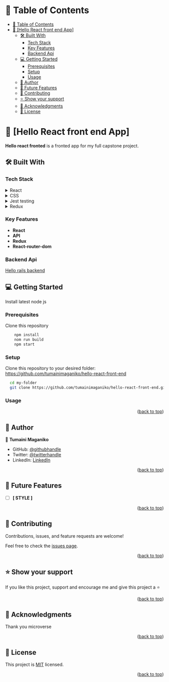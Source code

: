 <a name="readme-top"></a>

# 📗 Table of Contents

- [📗 Table of Contents](#-table-of-contents)
- [📖 \[Hello React front end App\] ](#-hello-react-front-end-app-)
  - [🛠 Built With ](#-built-with-)
    - [Tech Stack ](#tech-stack-)
    - [Key Features ](#key-features-)
    - [Backend Api](#backend-api)
  - [💻 Getting Started ](#-getting-started-)
    - [Prerequisites](#prerequisites)
    - [Setup](#setup)
    - [Usage](#usage)
  - [👥 Author ](#-author-)
  - [🔭 Future Features ](#-future-features-)
  - [🤝 Contributing ](#-contributing-)
  - [⭐️ Show your support ](#️-show-your-support-)
  - [🙏 Acknowledgments ](#-acknowledgments-)
  - [📝 License ](#-license-)



# 📖 [Hello React front end App] <a name="about-project"></a>

**Hello react fronted** is a fronted app for my full capstone project.

## 🛠 Built With <a name="built-with"></a>

### Tech Stack <a name="tech-stack"></a>

<details>
  <summary>React</summary>
  <ul>
    <li><a href="#">React</a></li>
  </ul>
</details>

<details>
  <summary>CSS</summary>
  <ul>
    <li><a href="#">CSS</a></li>
  </ul>
</details>

<details>
  <summary>Jest testing</summary>
  <ul>
    <li><a href="#">Jest testing</a></li>
  </ul>
</details>

<details>
  <summary>Redux</summary>
  <ul>
    <li><a href="#">Redux</a></li>
  </ul>
</details>



### Key Features <a name="key-features"></a>

- **React**
- **API**
- **Redux**
- **React-router-dom**

### Backend Api
[Hello rails backend](https://github.com/tumainimaganiko/hello-rails-back-end)


## 💻 Getting Started <a name="getting-started"></a>

Install latest node js
 

### Prerequisites
Clone this repository

```sh
    npm install
    nom run build
    npm start
```


### Setup

Clone this repository to your desired folder: https://github.com/tumainimaganiko/hello-react-front-end

```sh
  cd my-folder
  git clone https://github.com/tumainimaganiko/hello-react-front-end.git
```

### Usage


<p align="right">(<a href="#readme-top">back to top</a>)</p>

## 👥 Author <a name="authors"></a>

👤 **Tumaini Maganiko**

- GitHub: [@githubhandle](https://github.com/tumainimaganiko)
- Twitter: [@twitterhandle](https://twitter.com/2mainiMaganiko)
- LinkedIn: [LinkedIn](https://www.linkedin.com/in/tumainimaganiko/)

<p align="right">(<a href="#readme-top">back to top</a>)</p>


## 🔭 Future Features <a name="future-features"></a>

- [ ] **[ STYLE ]**

<p align="right">(<a href="#readme-top">back to top</a>)</p>


## 🤝 Contributing <a name="contributing"></a>

Contributions, issues, and feature requests are welcome!

Feel free to check the [issues page](https://github.com/danielsafari143/hello-react-fronted/issues).

<p align="right">(<a href="#readme-top">back to top</a>)</p>


## ⭐️ Show your support <a name="support"></a>

If you like this project, support and encourage me and give this project a ⭐️

<p align="right">(<a href="#readme-top">back to top</a>)</p>


## 🙏 Acknowledgments <a name="acknowledgements"></a>

Thank you microverse

<p align="right">(<a href="#readme-top">back to top</a>)</p>


## 📝 License <a name="license"></a>

This project is [MIT](./LICENSE) licensed.

<p align="right">(<a href="#readme-top">back to top</a>)</p>